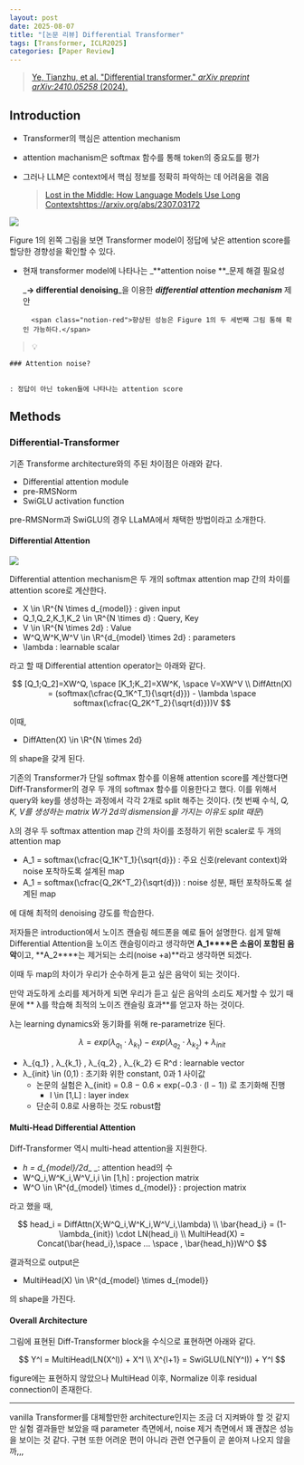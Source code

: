 ```yaml
---
layout: post
date: 2025-08-07
title: "[논문 리뷰] Differential Transformer"
tags: [Transformer, ICLR2025]
categories: [Paper Review]
---
```


> [Ye, Tianzhu, et al. "Differential transformer." ](https://arxiv.org/abs/2410.05258)[_arXiv preprint arXiv:2410.05258_](https://arxiv.org/abs/2410.05258)[ (2024).](https://arxiv.org/abs/2410.05258)



## Introduction

- Transformer의 핵심은 attention mechanism
- attention machanism은 softmax 함수를 통해 token의 중요도를 평가
- 그러나 LLM은 context에서 핵심 정보를 정확히 파악하는 데 어려움을 겪음

	> [Lost in the Middle: How Language Models Use Long Contextshttps://arxiv.org/abs/2307.03172](https://arxiv.org/abs/2307.03172)


![](https://prod-files-secure.s3.us-west-2.amazonaws.com/542b861c-36a8-4051-84e5-8804b6728dba/9083ea56-691a-4752-ae26-47f403431ac8/image.png?X-Amz-Algorithm=AWS4-HMAC-SHA256&X-Amz-Content-Sha256=UNSIGNED-PAYLOAD&X-Amz-Credential=ASIAZI2LB4666LPKXRDO%2F20250920%2Fus-west-2%2Fs3%2Faws4_request&X-Amz-Date=20250920T060104Z&X-Amz-Expires=3600&X-Amz-Security-Token=IQoJb3JpZ2luX2VjEG0aCXVzLXdlc3QtMiJHMEUCIDNLP%2BayYmAtMtyNS1BJLRusDetI7w4RO%2BjY4%2F40ndqYAiEAqZ8hI4aQAArDopxR9uCeIV4Tupn7lVfzxxpCj1yAOhMqiAQI5v%2F%2F%2F%2F%2F%2F%2F%2F%2F%2FARAAGgw2Mzc0MjMxODM4MDUiDJqo1O5wdoYTJg8%2BFSrcA2IHhQ56JCdzCZp7Qd5SY3E%2FfX8Y58BY9AZW6fUQj2IgIsEo%2BJrwvUmSsSjUCBdT78WYsY3retBDsLMojMwPn7GW%2F89l%2FBLYut4V9PmAxgqeR0LnVDespJ%2Bg5XcDZmCPVQn4yftlrLZOW4W8ZNhDMKXmSrGRFk6N3fXiX%2BgxWunp8W4RgsOhy17zhfkgE%2B0rU2tD%2BEkB3xYJaaAHTEwmEmpf6dTcsv1stHdROHEYQ2KjNcKZDnCYxgIB0cMqt70%2FfGzE2jx%2BayUF0iTAogGjtuB1UNxbb6CxHd3%2BR29OtJ7Q45nlcimcuK2R0WtJMWgKlhArIepQ1kYdeSsO9ZGZwVAvDcw4I3yB9lltVzJmIUtVLG0SEQVjy57AN0OnyaFdqeVTozAY3AvzEhh10aQzaJmtXyGBNXZac0vBeOkZ7z4xLB2RsW11hwivEzgPKJ8yY1fjNI97%2BkGPdRRbyWDcIyzLeDsoWHw%2BvNsP%2FH5W%2B4R18CDGgtgrciuUwSQ09mybJ6GqL6VFDwlbyqnX%2BaOxDsM3%2FwTJZRq1tbcRJVtUWakCtmn3RIi9bZMOzIu3a1KTwWfkhJrfYAUhdiCjK0%2F4hvrpmeHFbLrXE3cWLDaXzcGxbDPmNqRHiwRA4I%2FXMLHouMYGOqUBVso%2FyHlpvprN0W5ETUEwK12wP1vDkmpALBwGqKOuqtDXR%2BUKHPIPm5%2FLOs9NV7ANjDiQvjAyGYg%2F%2FW1FrTg%2FvOkCXI74q%2BYHQX0ZbAp3PvJLa5NjKR%2FrIL6%2B01ShoRJbJrf1MsxlbJthnwcwuvIHc3nN7t2mthChDOxtOZE2kjkf%2BXsB%2BrEJU33gZvySDQQzYg1uGI1feYpom4oGrkhj8N%2F1IeQq&X-Amz-Signature=854796e23d68eb68d587ee5f934e6f0562fc8ae49059e0a873e7f0a577b2c81f&X-Amz-SignedHeaders=host&x-amz-checksum-mode=ENABLED&x-id=GetObject)


Figure 1의 왼쪽 그림을 보면 Transformer model이 정답에 낮은 attention score를 할당한 경향성을 확인할 수 있다.

- 현재 transformer model에 나타나는 _**attention noise **_문제 해결 필요성

	_**→ differential denoising**_을 이용한 _**differential attention mechanism**_ 제안


		<span class="notion-red">향상된 성능은 Figure 1의 두 세번째 그림 통해 확인 가능하다.</span>


> 💡 


	### Attention noise?


	: 정답이 아닌 token들에 나타나는 attention score



## Methods



### Differential-Transformer


기존 Transforme architecture와의 주된 차이점은 아래와 같다.

- Differential attention module
- pre-RMSNorm
- SwiGLU activation function

pre-RMSNorm과 SwiGLU의 경우 LLaMA에서 채택한 방법이라고 소개한다.



#### Differential Attention


![](https://prod-files-secure.s3.us-west-2.amazonaws.com/542b861c-36a8-4051-84e5-8804b6728dba/116d70b2-1963-4810-9167-f4c7d8a06e8f/image.png?X-Amz-Algorithm=AWS4-HMAC-SHA256&X-Amz-Content-Sha256=UNSIGNED-PAYLOAD&X-Amz-Credential=ASIAZI2LB4666LPKXRDO%2F20250920%2Fus-west-2%2Fs3%2Faws4_request&X-Amz-Date=20250920T060104Z&X-Amz-Expires=3600&X-Amz-Security-Token=IQoJb3JpZ2luX2VjEG0aCXVzLXdlc3QtMiJHMEUCIDNLP%2BayYmAtMtyNS1BJLRusDetI7w4RO%2BjY4%2F40ndqYAiEAqZ8hI4aQAArDopxR9uCeIV4Tupn7lVfzxxpCj1yAOhMqiAQI5v%2F%2F%2F%2F%2F%2F%2F%2F%2F%2FARAAGgw2Mzc0MjMxODM4MDUiDJqo1O5wdoYTJg8%2BFSrcA2IHhQ56JCdzCZp7Qd5SY3E%2FfX8Y58BY9AZW6fUQj2IgIsEo%2BJrwvUmSsSjUCBdT78WYsY3retBDsLMojMwPn7GW%2F89l%2FBLYut4V9PmAxgqeR0LnVDespJ%2Bg5XcDZmCPVQn4yftlrLZOW4W8ZNhDMKXmSrGRFk6N3fXiX%2BgxWunp8W4RgsOhy17zhfkgE%2B0rU2tD%2BEkB3xYJaaAHTEwmEmpf6dTcsv1stHdROHEYQ2KjNcKZDnCYxgIB0cMqt70%2FfGzE2jx%2BayUF0iTAogGjtuB1UNxbb6CxHd3%2BR29OtJ7Q45nlcimcuK2R0WtJMWgKlhArIepQ1kYdeSsO9ZGZwVAvDcw4I3yB9lltVzJmIUtVLG0SEQVjy57AN0OnyaFdqeVTozAY3AvzEhh10aQzaJmtXyGBNXZac0vBeOkZ7z4xLB2RsW11hwivEzgPKJ8yY1fjNI97%2BkGPdRRbyWDcIyzLeDsoWHw%2BvNsP%2FH5W%2B4R18CDGgtgrciuUwSQ09mybJ6GqL6VFDwlbyqnX%2BaOxDsM3%2FwTJZRq1tbcRJVtUWakCtmn3RIi9bZMOzIu3a1KTwWfkhJrfYAUhdiCjK0%2F4hvrpmeHFbLrXE3cWLDaXzcGxbDPmNqRHiwRA4I%2FXMLHouMYGOqUBVso%2FyHlpvprN0W5ETUEwK12wP1vDkmpALBwGqKOuqtDXR%2BUKHPIPm5%2FLOs9NV7ANjDiQvjAyGYg%2F%2FW1FrTg%2FvOkCXI74q%2BYHQX0ZbAp3PvJLa5NjKR%2FrIL6%2B01ShoRJbJrf1MsxlbJthnwcwuvIHc3nN7t2mthChDOxtOZE2kjkf%2BXsB%2BrEJU33gZvySDQQzYg1uGI1feYpom4oGrkhj8N%2F1IeQq&X-Amz-Signature=688fa2fa0694943400647c8b359e753c46cbaf1dc60dc02fbb1956001defed9a&X-Amz-SignedHeaders=host&x-amz-checksum-mode=ENABLED&x-id=GetObject)


Differential attention mechanism은 두 개의 softmax attention map 간의 차이를 attention score로 계산한다.

- X \in \R^{N \times d\_{model}} : given input
- Q\_1,Q\_2,K\_1,K\_2 \in \R^{N \times d} : Query, Key
- V \in \R^{N \times 2d} : Value
- W^Q,W^K,W^V \in \R^{d\_{model} \times 2d} : parameters
- \lambda : learnable scalar

라고 할 때 Differential attention operator는 아래와 같다.


$$
[Q_1;Q_2]=XW^Q, \space [K_1;K_2]=XW^K, \space V=XW^V \\
DiffAttn(X) = (softmax(\cfrac{Q_1K^T_1}{\sqrt{d}}) - \lambda \space softmax(\cfrac{Q_2K^T_2}{\sqrt{d}}))V
$$


이때,

- DiffAtten(X) \in \R^{N \times 2d}

의 shape을 갖게 된다.


기존의 Transformer가 단일 softmax 함수를 이용해 attention score를 계산했다면 Diff-Transformer의 경우 두 개의 softmax 함수를 이용한다고 했다. 이를 위해서 query와 key를 생성하는 과정에서 각각 2개로 split 해주는 것이다. <span class="notion-red">(첫 번째 수식, </span><span class="notion-red">_Q, K, V를 생성하는 matrix W가 2d의 dismension을 가지는 이유도 split 때문_</span><span class="notion-red">)</span>


 λ의 경우 두 softmax attention map 간의 차이를 조정하기 위한 scaler로 두 개의 attention map

- A\_1 = softmax(\cfrac{Q\_1K^T\_1}{\sqrt{d}}) : 주요 신호(relevant context)와 noise 포착하도록 설계된 map
- A\_1 = softmax(\cfrac{Q\_2K^T\_2}{\sqrt{d}}) : noise 성분, 패턴 포착하도록 설계된 map 

에 대해 최적의 denoising 강도를 학습한다.


저자들은 introduction에서 노이즈 캔슬링 헤드폰을 예로 들어 설명한다. 쉽게 말해 Differential Attention을 노이즈 캔슬링이라고 생각하면 **A\_1****은 소음이 포함된 음악**이고, **A\_2****는 제거되는 소리(noise +a)**라고 생각하면 되겠다. 


이때 두 map의 차이가 우리가 순수하게 듣고 싶은 음악이 되는 것이다. 


만약 과도하게 소리를 제거하게 되면 우리가 듣고 싶은 음악의 소리도 제거할 수 있기 때문에 ** λ를 학습해 최적의 노이즈 캔슬링 효과**를 얻고자 하는 것이다.


λ는 learning dynamics와 동기화를 위해 re-parametrize 된다.


$$
\lambda = exp(\lambda_{q_1} \cdot \lambda_{k_1}) - exp(\lambda_{q_2} \cdot \lambda_{k_2}) + \lambda_{init}
$$

- λ\_{q\_1} , λ\_{k\_1} , λ\_{q\_2} , λ\_{k\_2} ∈ R^d : learnable vector
- λ\_{init} \in (0,1) : 초기화 위한 constant, 0과 1 사이값
	- 논문의 실험은 λ\_{init} = 0.8 − 0.6 × exp(−0.3 · (l − 1)) 로 초기화해 진행
		- l \in [1,L] : layer index
	- 단순히 0.8로 사용하는 것도 robust함


#### **Multi-Head Differential Attention**


Diff-Transformer 역시 multi-head attention을 지원한다.

- _h = d\_{model}/2d__ _: attention head의 수
- W^Q\_i,W^K\_i,W^V\_i,i \in [1,h] : projection matrix
- W^O \in \R^{d\_{model} \times d\_{model}} : projection matrix

라고 했을 때,


$$
head_i = DiffAttn(X;W^Q_i,W^K_i,W^V_i,\lambda) \\
\bar{head_i} = (1-\lambda_{init}) \cdot LN(head_i) \\
MultiHead(X) = Concat(\bar{head_i},\space ... \space , \bar{head_h})W^O
$$


결과적으로 output은

- MultiHead(X) \in \R^{d\_{model} \times d\_{model}}

의 shape을 가진다.



#### Overall Architecture


그림에 표현된 Diff-Transformer block을 수식으로 표현하면 아래와 같다.


$$
Y^l = MultiHead(LN(X^l)) + X^l \\
X^{l+1} = SwiGLU(LN(Y^l)) + Y^l
$$


figure에는 표현하지 않았으나 MultiHead 이후, Normalize 이후 residual connection이 존재한다.


---


vanilla Transformer를 대체할만한 architecture인지는 조금 더 지켜봐야 할 것 같지만 실험 결과들만 보았을 때 parameter 측면에서, noise 제거 측면에서 꽤 괜찮은 성능을 보이는 것 같다. 구현 또한 어려운 편이 아니라 관련 연구들이 곧 쏟아져 나오지 않을까,,,

